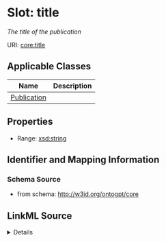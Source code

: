 # Slot: title
_The title of the publication_


URI: [core:title](http://w3id.org/ontogpt/core/title)



<!-- no inheritance hierarchy -->




## Applicable Classes

| Name | Description |
| --- | --- |
[Publication](Publication.md) | 






## Properties

* Range: [xsd:string](xsd:string)







## Identifier and Mapping Information







### Schema Source


* from schema: http://w3id.org/ontogpt/core




## LinkML Source

<details>
```yaml
name: title
description: The title of the publication
from_schema: http://w3id.org/ontogpt/core
rank: 1000
alias: title
owner: Publication
domain_of:
- Publication
range: string

```
</details>
